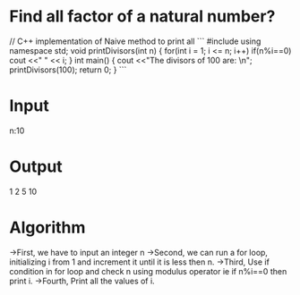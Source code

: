 <h1>Find all factor of a natural number?</h1> 
// C++ implementation of Naive method to print all
```
#include<iostream>
using namespace std;
void printDivisors(int n)
{
	for(int i = 1; i <= n; i++)
		if(n%i==0)
			cout <<" " << i;
}
int main()
{
	cout <<"The divisors of 100 are: \n";
	printDivisors(100);
	return 0;
}
```
<h1>Input</h1>
n:10
<h1>Output</h1>
1 2 5 10

<h1>Algorithm</h1>
->First, we have to input an integer n
->Second, we can run a for loop, initializing i from 1 and increment it until it is less then n.
->Third, Use if condition in for loop and check n using modulus operator ie if n%i==0 then print i.   
->Fourth, Print all the values of i.